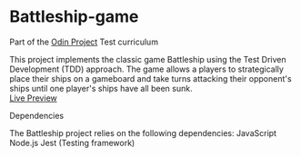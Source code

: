 # Battleship-game
Part of the [Odin Project](https://www.theodinproject.com/) Test curriculum <br>


This project implements the classic game Battleship using the Test Driven Development (TDD) approach. The game allows a players to strategically place their ships on a gameboard and take turns attacking their opponent's ships until one player's ships have all been sunk.<br>
[Live Preview](https://gibsongf.github.io/Battleship-game/)

Dependencies

The Battleship project relies on the following dependencies:
JavaScript
Node.js
Jest (Testing framework)

   
